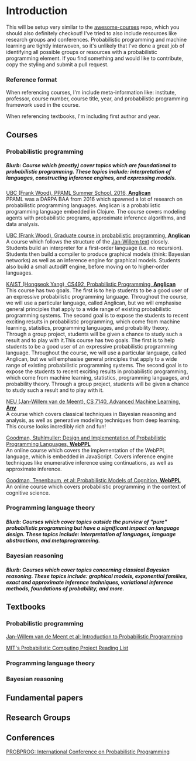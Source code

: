 # Introduction

This will be setup very similar to the [awesome-courses](https://github.com/prakhar1989/awesome-courses/blob/master/README.md) repo, which you should also definitely checkout! I've tried to also include resources like research groups and conferences. Probabilistic programming and machine learning are tightly interwoven, so it's unlikely that I've done a great job of identifying all possible groups or resources with a probabilistic programming element. If you find something and would like to contribute, copy the styling and submit a pull request.

### Reference format
When referencing courses, I'm include meta-information like: institute, professor, course number, course title, year, and probabilistic programming framework used in the course.

When referencing textbooks, I'm including first author and year.

## Courses

### Probabilistic programming

##### Blurb: Course which (mostly) cover topics which are foundational to probabilistic programming. These topics include: interpretation of languages, constructing inference engines, and expressing models.

[UBC (Frank Wood), PPAML Summer School, 2016, **Anglican**](http://probmods.github.io/ppaml2016/)  
PPAML was a DARPA BAA from 2016 which spawned a lot of research on probabilistic programming languages. Anglican is a probabilistic programming language embedded in Clojure. The course covers modeling agents with probabilistic programs, approximate inference algorithms, and data analysis.

[UBC (Frank Wood), Graduate course in probabilistic programming, **Anglican**](https://www.cs.ubc.ca/~fwood/CS532W-539W/)  
A course which follows the structure of the [Jan-Willem text](https://arxiv.org/abs/1809.10756) closely. Students build an interpreter for a first-order language (i.e. no recursion). Students then build a compiler to produce graphical models (think: Bayesian networks) as well as an inference engine for graphical models. Students also build a small autodiff engine, before moving on to higher-order languages.

[KAIST (Hongseok Yang), CS492, Probabilistic Programming, **Anglican**](https://github.com/hongseok-yang/probprog17)   
This course has two goals. The first is to help students to be a good user of an expressive probabilistic programming language. Throughout the course, we will use a particular language, called Anglican, but we will emphasise general principles that apply to a wide range of existing probabilistic programming systems. The second goal is to expose the students to recent exciting results in probabilistic programming, which come from machine learning, statistics, programming languages, and probability theory. Through a group project, students will be given a chance to study such a result and to play with it.This course has two goals. The first is to help students to be a good user of an expressive probabilistic programming language. Throughout the course, we will use a particular language, called Anglican, but we will emphasise general principles that apply to a wide range of existing probabilistic programming systems. The second goal is to expose the students to recent exciting results in probabilistic programming, which come from machine learning, statistics, programming languages, and probability theory. Through a group project, students will be given a chance to study such a result and to play with it.

[NEU (Jan-Willem van de Meent), CS 7140, Advanced Machine Learning, **Any**](https://www.ccs.neu.edu/home/jwvdm/teaching/cs7140/spring2019/)  
A course which covers classical techniques in Bayesian reasoning and analysis, as well as generative modeling techniques from deep learning. This course looks incredibly rich and fun!

[Goodman, Stuhlmuller: Design and Implementation of Probabilistic Programming Languages, **WebPPL**](http://dippl.org/)  
An online course which covers the implementation of the WebPPL language, which is embedded in JavaScript. Covers inference engine techniques like enumerative inference using continuations, as well as approximate inference.

[Goodman, Tenenbaum, et al: Probabilistic Models of Cognition, **WebPPL**](https://probmods.org/)  
An online course which covers probabilistic programming in the context of cognitive science.

### Programming language theory

##### Blurb: Courses which cover topics outside the purview of "pure" probabilistic programming but have a significant impact on language design. These topics include: interpretation of languages, language abstractions, and metaprogramming.

### Bayesian reasoning

##### Blurb: Courses which cover topics concerning classical Bayesian reasoning. These topics include: graphical models, exponential families, exact and approximate inference techniques, variational inference methods, foundations of probability, and more.

## Textbooks

### Probabilistic programming

[Jan-Willem van de Meent et al: Introduction to Probabilistic Programming](https://arxiv.org/abs/1809.10756)

[MIT's Probabilistic Computing Project Reading List](http://probcomp.csail.mit.edu/reading-list/)

### Programming language theory

### Bayesian reasoning

## Fundamental papers

## Research Groups

## Conferences

[PROBPROG: International Conference on Probabilistic Programming](https://probprog.cc/)
